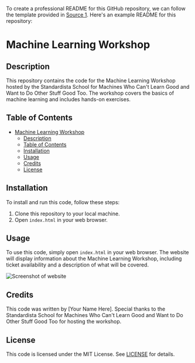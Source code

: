 To create a professional README for this GitHub repository, we can follow the template provided in [Source 1](https://coding-boot-camp.github.io/full-stack/github/professional-readme-guide/). Here's an example README for this repository:

# Machine Learning Workshop

## Description

This repository contains the code for the Machine Learning Workshop hosted by the Standardista School for Machines Who Can't Learn Good and Want to Do Other Stuff Good Too. The workshop covers the basics of machine learning and includes hands-on exercises.

## Table of Contents

- [Machine Learning Workshop](#machine-learning-workshop)
  - [Description](#description)
  - [Table of Contents](#table-of-contents)
  - [Installation](#installation)
  - [Usage](#usage)
  - [Credits](#credits)
  - [License](#license)

## Installation

To install and run this code, follow these steps:

1. Clone this repository to your local machine.
2. Open `index.html` in your web browser.

## Usage

To use this code, simply open `index.html` in your web browser. The website will display information about the Machine Learning Workshop, including ticket availability and a description of what will be covered.

![Screenshot of website](./assets/images/screenshot.png)

## Credits

This code was written by [Your Name Here]. Special thanks to the Standardista School for Machines Who Can't Learn Good and Want to Do Other Stuff Good Too for hosting the workshop.

## License

This code is licensed under the MIT License. See [LICENSE](./LICENSE) for details.
